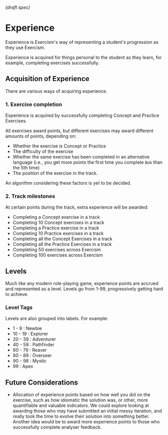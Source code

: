 _(draft spec)_

# Experience

Experience is Exercism's way of representing a student's progression as they use Exercism.

Experience is acquired for things personal to the student as they learn, for example, completing exercises successfully.

## Acquisition of Experience

There are various ways of acquiring experience.

### 1. Exercise completion

Experience is acquired by successfully completing Concept and Practice Exercises.

All exercises award points, but different exercises may award different amounts of points, depending on:

- Whether the exercise is Concept or Practice
- The difficulty of the exercise
- Whether the same exercise has been completed in an alternative language (i.e., you get more points the first time you complete `Bob` than the 5th time)
- The position of the exercise in the track.

An algorithm considering these factors is yet to be decided.

### 2. Track milestones

At certain points during the track, extra experience will be awarded:

- Completing a Concept exercise in a track
- Completing 10 Concept exercises in a track
- Completing a Practice exercise in a track
- Completing 10 Practice exercises in a track
- Completing all the Concept Exercises in a track
- Completing all the Practice Exercises in a track
- Completing 50 exercises across Exercism
- Completing 100 exercises across Exercism

## Levels

Much like any modern role-playing game, experience points are accrued and represented as a level. Levels go from 1-99, progressively getting hard to achieve.

### Level Tags

Levels are also grouped into labels. For example:

- 1 - 9 : Newbie
- 10 - 19 : Explorer
- 20 - 39 : Adventurer
- 40 - 59 : Pathfinder
- 60 - 79 : Reaver
- 80 - 89 : Overseer
- 90 - 98 : Mystic
- 99 : Apex

## Future Considerations

- Allocation of experience points based on how well you did on the exercise, such as how idiomatic the solution was, or other, more quantifiable and valuable indicators. We could explore looking at awarding those who may have submitted an initial messy iteration, and really took the time to evolve their solution into something better. Another idea would be to award more experience points to those who successfully complete analyser feedback.
